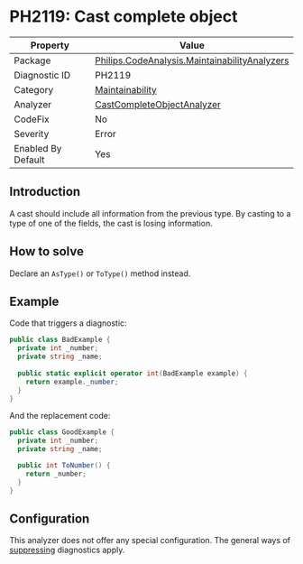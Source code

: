 # PH2119:	Cast complete object

| Property | Value  |
|--|--|
| Package | [Philips.CodeAnalysis.MaintainabilityAnalyzers](https://www.nuget.org/packages/Philips.CodeAnalysis.MaintainabilityAnalyzers) |
| Diagnostic ID | PH2119 |
| Category  | [Maintainability](../Maintainability.md) |
| Analyzer | [CastCompleteObjectAnalyzer](https://github.com/philips-software/roslyn-analyzers/blob/main/Philips.CodeAnalysis.MaintainabilityAnalyzers/Maintainability/CastCompleteObjectAnalyzer.cs)
| CodeFix  | No |
| Severity | Error |
| Enabled By Default | Yes |

## Introduction

A cast should include all information from the previous type. By casting to a type of one of the fields, the cast is losing information. 

## How to solve

Declare an `AsType()` or `ToType()` method instead.

## Example

Code that triggers a diagnostic:
``` cs
public class BadExample {
  private int _number;
  private string _name;
  
  public static explicit operator int(BadExample example) {
    return example._number;
  }
}
```

And the replacement code:
``` cs
public class GoodExample {
  private int _number;
  private string _name;

  public int ToNumber() {
    return _number;
  }
}
```

## Configuration

This analyzer does not offer any special configuration. The general ways of [suppressing](https://learn.microsoft.com/en-us/dotnet/fundamentals/code-analysis/suppress-warnings) diagnostics apply.
